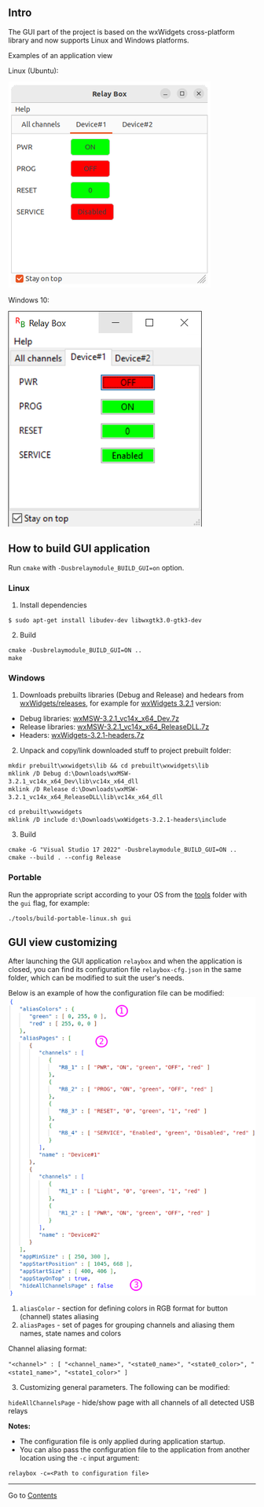 ## Intro
The GUI part of the project is based on the wxWidgets cross-platform library and now supports Linux and Windows platforms.

Examples of an application view

Linux (Ubuntu):

![](screenshots/relaybox-ubuntu.png)

Windows 10:

![](screenshots/relaybox-windows.png)

## How to build GUI application
Run `cmake` with `-Dusbrelaymodule_BUILD_GUI=on` option.

### Linux
1. Install dependencies
```
$ sudo apt-get install libudev-dev libwxgtk3.0-gtk3-dev
```
2. Build
```
cmake -Dusbrelaymodule_BUILD_GUI=ON ..
make
```

### Windows
1. Downloads prebuilts libraries (Debug and Release) and hedears from [wxWidgets/releases](https://github.com/wxWidgets/wxWidgets/releases), for example for [wxWidgets 3.2.1](https://github.com/wxWidgets/wxWidgets/releases/tag/v3.2.1) version:
- Debug libraries: [wxMSW-3.2.1_vc14x_x64_Dev.7z](https://github.com/wxWidgets/wxWidgets/releases/download/v3.2.1/wxMSW-3.2.1_vc14x_x64_Dev.7z)
- Release libraries: [wxMSW-3.2.1_vc14x_x64_ReleaseDLL.7z](https://github.com/wxWidgets/wxWidgets/releases/download/v3.2.1/wxMSW-3.2.1_vc14x_x64_ReleaseDLL.7z)
- Headers: [wxWidgets-3.2.1-headers.7z](https://github.com/wxWidgets/wxWidgets/releases/download/v3.2.1/wxWidgets-3.2.1-headers.7z)
2. Unpack and copy/link downloaded stuff to project prebuilt folder:
```
mkdir prebuilt\wxwidgets\lib && cd prebuilt\wxwidgets\lib
mklink /D Debug d:\Downloads\wxMSW-3.2.1_vc14x_x64_Dev\lib\vc14x_x64_dll
mklink /D Release d:\Downloads\wxMSW-3.2.1_vc14x_x64_ReleaseDLL\lib\vc14x_x64_dll
```
```
cd prebuilt\wxwidgets
mklink /D include d:\Downloads\wxWidgets-3.2.1-headers\include
```
3. Build
```
cmake -G "Visual Studio 17 2022" -Dusbrelaymodule_BUILD_GUI=ON ..
cmake --build . --config Release
```

### Portable
Run the appropriate script according to your OS from the [tools](../tools) folder with the `gui` flag, for example:
```
./tools/build-portable-linux.sh gui
```

## GUI view customizing

After launching the GUI application `relaybox` and when the application is closed, you can find its configuration file `relaybox-cfg.json` in the same folder, which can be modified to suit the user's needs.

Below is an example of how the configuration file can be modified:
![](screenshots/relaybox-cfg_json.png)

1) `aliasColor` - section for defining colors in RGB format for button (channel) states aliasing
2) `aliasPages` - set of pages for grouping channels and aliasing them names, state names and colors

Channel aliasing format:

`"<channel>" : [ "<channel_name>", "<state0_name>", "<state0_color>", "<state1_name>", "<state1_color>" ]`

3) Customizing general parameters. The following can be modified:

`hideAllChannelsPage` - hide/show page with all channels of all detected USB relays

 **Notes:**
* The configuration file is only applied during application startup.
* You can also pass the configuration file to the application from another location using the `-c` input argument:
```
relaybox -c=<Path to configuration file>
```

---
Go to [Contents](Contents.md)